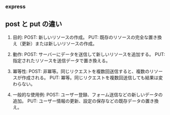 ### express

## post と put の違い

1. 目的:
   POST: 新しいリソースの作成。
   PUT: 既存のリソースの完全な置き換え（更新）または新しいリソースの作成。

2. 動作:
   POST: サーバーにデータを送信して新しいリソースを追加する。
   PUT: 指定されたリソースを送信データで置き換える。

3. 冪等性:
   POST: 非冪等。同じリクエストを複数回送信すると、複数のリソースが作成される。
   PUT: 冪等。同じリクエストを複数回送信しても結果は変わらない。

4. 一般的な使用例:
   POST: ユーザー登録、フォーム送信などの新しいデータの追加。
   PUT: ユーザー情報の更新、設定の保存などの既存データの置き換え。
